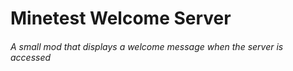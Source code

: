 # Minetest Welcome Server
###### A small mod that displays a welcome message when the server is accessed
